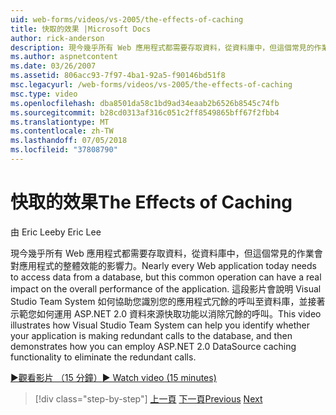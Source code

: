 ```yaml
---
uid: web-forms/videos/vs-2005/the-effects-of-caching
title: 快取的效果 |Microsoft Docs
author: rick-anderson
description: 現今幾乎所有 Web 應用程式都需要存取資料，從資料庫中，但這個常見的作業會對整體效能的影響力...
ms.author: aspnetcontent
ms.date: 03/26/2007
ms.assetid: 806acc93-7f97-4ba1-92a5-f90146bd51f8
msc.legacyurl: /web-forms/videos/vs-2005/the-effects-of-caching
msc.type: video
ms.openlocfilehash: dba8501da58c1bd9ad34eaab2b6526b8545c74fb
ms.sourcegitcommit: b28cd0313af316c051c2ff8549865bff67f2fbb4
ms.translationtype: MT
ms.contentlocale: zh-TW
ms.lasthandoff: 07/05/2018
ms.locfileid: "37808790"
---
```

<a name="the-effects-of-caching"></a><span data-ttu-id="c7f31-103">快取的效果</span><span class="sxs-lookup"><span data-stu-id="c7f31-103">The Effects of Caching</span></span>
====================
<span data-ttu-id="c7f31-104">由 Eric Lee</span><span class="sxs-lookup"><span data-stu-id="c7f31-104">by Eric Lee</span></span>

<span data-ttu-id="c7f31-105">現今幾乎所有 Web 應用程式都需要存取資料，從資料庫中，但這個常見的作業會對應用程式的整體效能的影響力。</span><span class="sxs-lookup"><span data-stu-id="c7f31-105">Nearly every Web application today needs to access data from a database, but this common operation can have a real impact on the overall performance of the application.</span></span> <span data-ttu-id="c7f31-106">這段影片會說明 Visual Studio Team System 如何協助您識別您的應用程式冗餘的呼叫至資料庫，並接著示範您如何運用 ASP.NET 2.0 資料來源快取功能以消除冗餘的呼叫。</span><span class="sxs-lookup"><span data-stu-id="c7f31-106">This video illustrates how Visual Studio Team System can help you identify whether your application is making redundant calls to the database, and then demonstrates how you can employ ASP.NET 2.0 DataSource caching functionality to eliminate the redundant calls.</span></span>

[<span data-ttu-id="c7f31-107">&#9654;觀看影片 （15 分鐘）</span><span class="sxs-lookup"><span data-stu-id="c7f31-107">&#9654; Watch video (15 minutes)</span></span>](https://channel9.msdn.com/Blogs/ASP-NET-Site-Videos/the-effects-of-caching)

> [!div class="step-by-step"]
> <span data-ttu-id="c7f31-108">[上一頁](custom-extraction-rules-and-coded-web-tests.md)
> [下一頁](using-the-load-test-agent.md)</span><span class="sxs-lookup"><span data-stu-id="c7f31-108">[Previous](custom-extraction-rules-and-coded-web-tests.md)
[Next](using-the-load-test-agent.md)</span></span>
